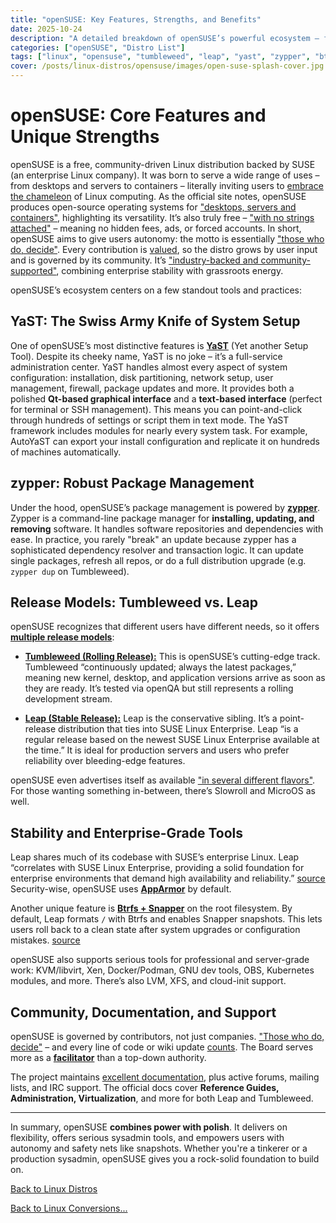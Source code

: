 ```yaml
---
title: "openSUSE: Key Features, Strengths, and Benefits"
date: 2025-10-24
description: "A detailed breakdown of openSUSE’s powerful ecosystem — from YaST and zypper to Btrfs snapshots and enterprise-grade stability."
categories: ["openSUSE", "Distro List"]
tags: ["linux", "opensuse", "tumbleweed", "leap", "yast", "zypper", "btrfs", "snapper", "system administration", "rolling release"]
cover: /posts/linux-distros/opensuse/images/open-suse-splash-cover.jpg
---
```



# openSUSE: Core Features and Unique Strengths

openSUSE is a free, community-driven Linux distribution backed by SUSE (an enterprise Linux company). It was born to serve a wide range of uses – from desktops and servers to containers – literally inviting users to [embrace the chameleon](https://www.opensuse.org/) of Linux computing. As the official site notes, openSUSE produces open-source operating systems for ["desktops, servers and containers"](https://www.opensuse.org/), highlighting its versatility. It’s also truly free – ["with no strings attached"](https://www.opensuse.org/) – meaning no hidden fees, ads, or forced accounts. In short, openSUSE aims to give users autonomy: the motto is essentially ["those who do, decide"](https://en.opensuse.org/openSUSE:Members). Every contribution is [valued](https://en.opensuse.org/openSUSE:Members), so the distro grows by user input and is governed by its community. It’s ["industry-backed and community-supported"](https://www.opensuse.org/), combining enterprise stability with grassroots energy.

openSUSE’s ecosystem centers on a few standout tools and practices:

## YaST: The Swiss Army Knife of System Setup

One of openSUSE’s most distinctive features is [**YaST**](https://yast.opensuse.org/?pubDate=20250604) (Yet another Setup Tool). Despite its cheeky name, YaST is no joke – it’s a full-service administration center. YaST handles almost every aspect of system configuration: installation, disk partitioning, network setup, user management, firewall, package updates and more. It provides both a polished **Qt-based graphical interface** and a **text-based interface** (perfect for terminal or SSH management). This means you can point-and-click through hundreds of settings or script them in text mode. The YaST framework includes modules for nearly every system task. For example, AutoYaST can export your install configuration and replicate it on hundreds of machines automatically.

## zypper: Robust Package Management

Under the hood, openSUSE’s package management is powered by [**zypper**](https://doc.opensuse.org/documentation/tumbleweed/zypper/). Zypper is a command-line package manager for **installing, updating, and removing** software. It handles software repositories and dependencies with ease. In practice, you rarely "break" an update because zypper has a sophisticated dependency resolver and transaction logic. It can update single packages, refresh all repos, or do a full distribution upgrade (e.g. `zypper dup` on Tumbleweed).

## Release Models: Tumbleweed vs. Leap

openSUSE recognizes that different users have different needs, so it offers [**multiple release models**](https://en.opensuse.org/openSUSE:Roadmap):

- [**Tumbleweed (Rolling Release):**](https://en.opensuse.org/openSUSE:Roadmap) This is openSUSE’s cutting-edge track. Tumbleweed “continuously updated; always the latest packages,” meaning new kernel, desktop, and application versions arrive as soon as they are ready. It’s tested via openQA but still represents a rolling development stream.

- [**Leap (Stable Release):**](https://en.opensuse.org/openSUSE:Roadmap) Leap is the conservative sibling. It’s a point-release distribution that ties into SUSE Linux Enterprise. Leap “is a regular release based on the newest SUSE Linux Enterprise available at the time.” It is ideal for production servers and users who prefer reliability over bleeding-edge features.

openSUSE even advertises itself as available ["in several different flavors"](https://www.opensuse.org/). For those wanting something in-between, there’s Slowroll and MicroOS as well.

## Stability and Enterprise-Grade Tools

Leap shares much of its codebase with SUSE’s enterprise Linux. Leap “correlates with SUSE Linux Enterprise, providing a solid foundation for enterprise environments that demand high availability and reliability.” [source](https://www.computerperformance.org/opensuse-a-versatile-and-stable-choice-for-enterprises-and-developers/) Security-wise, openSUSE uses [**AppArmor**](https://www.computerperformance.org/opensuse-a-versatile-and-stable-choice-for-enterprises-and-developers/) by default.

Another unique feature is [**Btrfs + Snapper**](https://doc.opensuse.org/documentation/leap/reference/html/book-reference/cha-snapper.html) on the root filesystem. By default, Leap formats `/` with Btrfs and enables Snapper snapshots. This lets users roll back to a clean state after system upgrades or configuration mistakes. [source](https://www.opensuse.org/)

openSUSE also supports serious tools for professional and server-grade work: KVM/libvirt, Xen, Docker/Podman, GNU dev tools, OBS, Kubernetes modules, and more. There’s also LVM, XFS, and cloud-init support.

## Community, Documentation, and Support

openSUSE is governed by contributors, not just companies. ["Those who do, decide"](https://en.opensuse.org/openSUSE:Members) – and every line of code or wiki update [counts](https://en.opensuse.org/openSUSE:Members). The Board serves more as a [**facilitator**](https://news.opensuse.org/2024/11/15/cc-for-involvement-w-governance-rebanding/) than a top-down authority.

The project maintains [excellent documentation](https://doc.opensuse.org/), plus active forums, mailing lists, and IRC support. The official docs cover **Reference Guides, Administration, Virtualization**, and more for both Leap and Tumbleweed.

---

In summary, openSUSE **combines power with polish**. It delivers on flexibility, offers serious sysadmin tools, and empowers users with autonomy and safety nets like snapshots. Whether you're a tinkerer or a production sysadmin, openSUSE gives you a rock-solid foundation to build on.

[Back to Linux Distros](/posts/linux-distros/)

[Back to Linux Conversions...](/services/linux-conversions/)